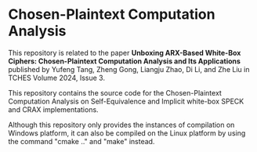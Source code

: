 # Chosen-Plaintext Computation Analysis

This repository is related to the paper **Unboxing ARX-Based White-Box Ciphers: Chosen-Plaintext Computation Analysis and Its Applications** published by Yufeng Tang, Zheng Gong, Liangju Zhao, Di Li, and Zhe Liu in TCHES Volume 2024, Issue 3.

This repository contains the source code for the Chosen-Plaintext Computation Analysis on Self-Equivalence and Implicit white-box SPECK and CRAX implementations.

Although this repository only provides the instances of compilation on Windows platform, it can also be compiled on the Linux platform by using the command "cmake .." and "make" instead.